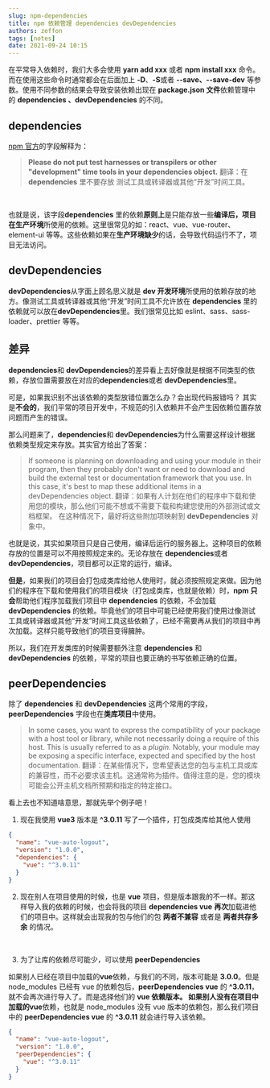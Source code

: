 ```yaml
---
slug: npm-dependencies
title: npm 依赖管理 dependencies devDependencies
authors: zeffon
tags: [notes]
date: 2021-09-24 10:15
---
```


在平常导入依赖时，我们大多会使用 **yarn add xxx** 或者 **npm install xxx** 命令。而在使用这些命令时通常都会在后面加上 **-D**、**-S**或者 **--save、--save-dev** 等参数。使用不同参数的结果会导致安装依赖出现在 **package.json 文件**依赖管理中的 **dependencies 、devDependencies** 的不同。
​

<!--truncate-->

## dependencies

[npm 官方](https://docs.npmjs.com/cli/v7/configuring-npm/package-json#dependencies)的字段解释为：

> **Please do not put test harnesses or transpilers or other "development" time tools in your dependencies object.**
> 翻译：在 **dependencies** 里不要存放 测试工具或转译器或其他“开发”时间工具。

​

也就是说，该字段**dependencies** 里的依赖**原则上**是只能存放一些**编译后，**项目在**生产环境**所使用的依赖。这里很常见的如：react、vue、vue-router、element-ui 等等。这些依赖如果在**生产环境缺少**的话，会导致代码运行不了，项目无法访问。
​

## devDependencies

**devDependencies**从字面上顾名思义就是 **dev 开发环境**所使用的依赖存放的地方。像测试工具或转译器或其他“开发”时间工具不允许放在 **dependencies** 里的依赖就可以放在**devDependencies**里。我们很常见比如 eslint、sass、sass-loader、prettier 等等。
​

## 差异

**dependencies**和 **devDependencies**的差异看上去好像就是根据不同类型的依赖，存放位置需要放在对应的**dependencies**或者 **devDependencies**里。
​

可是，如果我识别不出该依赖的类型放错位置怎么办？会出现代码报错吗？
其实是**不会的**，我们平常的项目开发中，不规范的引入依赖并不会产生因依赖位置存放问题而产生的错误。
​

那么问题来了，**dependencies**和 **devDependencies**为什么需要这样设计根据依赖类型规定来存放。其实官方给出了答案：

> If someone is planning on downloading and using your module in their program, then they probably don't want or need to download and build the external test or documentation framework that you use.
> In this case, it's best to map these additional items in a devDependencies object.
> 翻译：如果有人计划在他们的程序中下载和使用您的模块，那么他们可能不想或不需要下载和构建您使用的外部测试或文档框架。
> 在这种情况下，最好将这些附加项映射到 **devDependencies** 对象中。

也就是说，其实如果项目只是自己使用，编译后运行的服务器上。这种项目的依赖存放的位置是可以不用按照规定来的。无论存放在 **dependencies**或者 **devDependencies**，项目都可以正常的运行，编译。
​

**但是**，如果我们的项目会打包成类库给他人使用时，就必须按照规定来做。因为他们的程序在下载和使用我们的项目模块（打包成类库，也就是依赖）时，**npm 只会**帮助他们程序加载我们项目中 **dependencies** 的依赖，不会加载 **devDependencies** 的依赖。毕竟他们的项目中可能已经使用我们使用过像测试工具或转译器或其他“开发”时间工具这些依赖了，已经不需要再从我们的项目中再次加载。这样只能导致他们的项目变得臃肿。
​

所以，我们在开发类库的时候需要额外注意 **dependencies** 和 **devDependencies** 的依赖，平常的项目也要正确的书写依赖正确的位置。
​

## peerDependencies

除了 **dependencies** 和 **devDependencies** 这两个常用的字段， **peerDependencies** 字段也在**类库项目**中使用。
​

> In some cases, you want to express the compatibility of your package with a host tool or library, while not necessarily doing a require of this host. This is usually referred to as a _plugin_. Notably, your module may be exposing a specific interface, expected and specified by the host documentation.
> 翻译：在某些情况下，您希望表达您的包与主机工具或库的兼容性，而不必要求该主机。这通常称为插件。值得注意的是，您的模块可能会公开主机文档所预期和指定的特定接口。

看上去也不知道啥意思，那就先举个例子吧！

1. 现在我使用 **vue3** 版本是 **^3.0.11** 写了一个插件，打包成类库给其他人使用

```json
{
  "name": "vue-auto-logout",
  "version": "1.0.0",
  "dependencies": {
    "vue": "^3.0.11"
  }
}
```

2. 现在别人在项目使用的时候，也是 **vue** 项目，但是版本跟我的不一样。那这样导入我的依赖的时候，也会将我的项目 **dependencies vue** **再次**加载进他们的项目中。这样就会出现我的包与他们的包 **两者不兼容** 或者是 **两者共存多余** 的情况。

​

3. 为了让库的依赖尽可能少，可以使用 **peerDependencies**

如果别人已经在项目中加载的**vue**依赖，与我们的不同，版本可能是 **3.0.0**。但是 node_modules 已经有 vue
的依赖包后，**peerDependencies vue** 的 **^3.0.11**，就不会再次进行导入了。而是选择他们的 **vue **依赖版本。
如果别人没有在项目中加载的**vue**依赖，也就是 node_modules 没有 vue 版本的依赖包，那么我们项目中的
**peerDependencies vue** 的 **^3.0.11** 就会进行导入该依赖。

```json
{
  "name": "vue-auto-logout",
  "version": "1.0.0",
  "peerDependencies": {
    "vue": "^3.0.11"
  }
}
```
